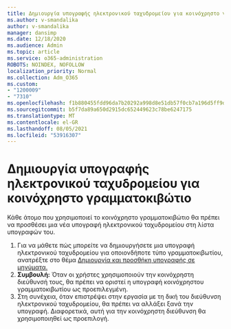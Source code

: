 ```yaml
---
title: Δημιουργία υπογραφής ηλεκτρονικού ταχυδρομείου για κοινόχρηστο γραμματοκιβώτιο
ms.author: v-smandalika
author: v-smandalika
manager: dansimp
ms.date: 12/18/2020
ms.audience: Admin
ms.topic: article
ms.service: o365-administration
ROBOTS: NOINDEX, NOFOLLOW
localization_priority: Normal
ms.collection: Adm_O365
ms.custom:
- "1200009"
- "7310"
ms.openlocfilehash: f1b880455fdd96da7b20292a998d8e51db57f0cb7a196d5ff9dcb5ad2e484e25
ms.sourcegitcommit: b5f7da89a650d2915dc652449623c78be6247175
ms.translationtype: MT
ms.contentlocale: el-GR
ms.lasthandoff: 08/05/2021
ms.locfileid: "53916307"
---
```

# <a name="create-an-email-signature-for-a-shared-mailbox"></a>Δημιουργία υπογραφής ηλεκτρονικού ταχυδρομείου για κοινόχρηστο γραμματοκιβώτιο

Κάθε άτομο που χρησιμοποιεί το κοινόχρηστο γραμματοκιβώτιο θα πρέπει να προσθέσει μια νέα υπογραφή ηλεκτρονικού ταχυδρομείου στη λίστα υπογραφών του.

1. Για να μάθετε πώς μπορείτε να δημιουργήσετε μια υπογραφή ηλεκτρονικού ταχυδρομείου για οποιονδήποτε τύπο γραμματοκιβωτίου, ανατρέξτε στο θέμα [Δημιουργία και προσθήκη υπογραφής σε μηνύματα.](https://support.office.com/article/8ee5d4f4-68fd-464a-a1c1-0e1c80bb27f2)
2. **Συμβουλή:** Όταν οι χρήστες χρησιμοποιούν την κοινόχρηστη διεύθυνσή τους, θα πρέπει να οριστεί η υπογραφή κοινόχρηστου γραμματοκιβωτίου ως προεπιλεγμένη.
3. Στη συνέχεια, όταν επιστρέψει στην εργασία με τη δική του διεύθυνση ηλεκτρονικού ταχυδρομείου, θα πρέπει να αλλάξει ξανά την υπογραφή. Διαφορετικά, αυτή για την κοινόχρηστη διεύθυνση θα χρησιμοποιηθεί ως προεπιλογή.